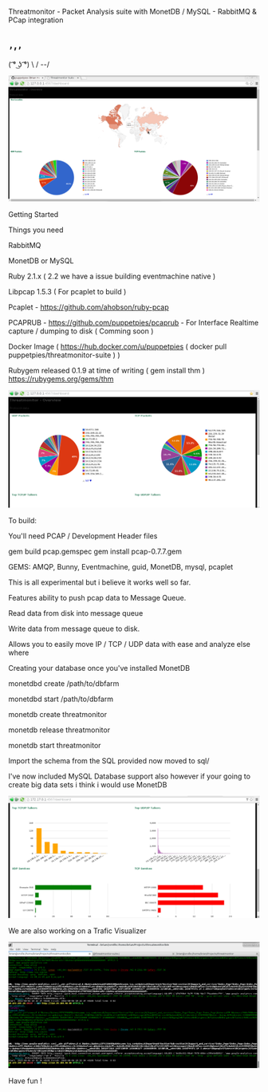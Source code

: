 
Threatmonitor - Packet Analysis suite with MonetDB / MySQL - RabbitMQ & PCap integration


 `,`,`,`
 ------
( ͡° ͜ʖ ͡°)
 \    /
  \--/


![GeoIP](https://raw.githubusercontent.com/puppetpies/threatmonitor/master/screenshot-3-geo.jpg)

Getting Started

Things you need

RabbitMQ

MonetDB or MySQL

Ruby 2.1.x ( 2.2 we have a issue building eventmachine native )

Libpcap 1.5.3 ( For pcaplet to build )

Pcaplet - https://github.com/ahobson/ruby-pcap

PCAPRUB - https://github.com/puppetpies/pcaprub - For Interface Realtime capture / dumping to disk ( Comming soon )

Docker Image ( https://hub.docker.com/u/puppetpies ( docker pull puppetpies/threatmonitor-suite ) )

Rubygem released 0.1.9 at time of writing ( gem install thm ) https://rubygems.org/gems/thm

![Dashboard](https://raw.githubusercontent.com/puppetpies/threatmonitor/master/screenshot-1.jpg)

To build:

You'll need PCAP / Development Header files

gem build pcap.gemspec
gem install pcap-0.7.7.gem 

GEMS: AMQP, Bunny, Eventmachine, guid, MonetDB, mysql, pcaplet

This is all experimental but i believe it works well so far.

Features ability to push pcap data to Message Queue.

Read data from disk into message queue

Write data from message queue to disk.

Allows you to easily move IP / TCP / UDP data with ease and analyze else where

Creating your database once you've installed MonetDB

monetdbd create /path/to/dbfarm

monetdbd start /path/to/dbfarm

monetdb create threatmonitor

monetdb release threatmonitor

monetdb start threatmonitor

Import the schema from the SQL provided now moved to sql/

I've now included MySQL Database support also however if your going to create big data sets i think i would use MonetDB

![Dashboard Other](https://raw.githubusercontent.com/puppetpies/threatmonitor/master/screenshot-4.jpg)

We are also working on a Trafic Visualizer

![Trafviz](https://raw.githubusercontent.com/puppetpies/threatmonitor/master/screenshot-trafviz-1.jpg)

Have fun !
